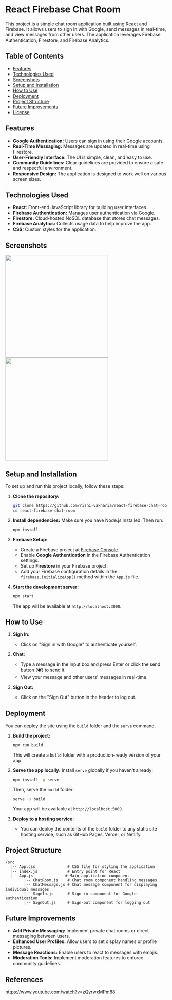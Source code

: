 # React Firebase Chat Room

This project is a simple chat room application built using React and Firebase. It allows users to sign in with Google, send messages in real-time, and view messages from other users. The application leverages Firebase Authentication, Firestore, and Firebase Analytics.

## Table of Contents

- [Features](#features)
- [Technologies Used](#technologies-used)
- [Screenshots](#screenshots)
- [Setup and Installation](#setup-and-installation)
- [How to Use](#how-to-use)
- [Deployment](#deployment)
- [Project Structure](#project-structure)
- [Future Improvements](#future-improvements)
- [License](#license)

## Features

- **Google Authentication:** Users can sign in using their Google accounts.
- **Real-Time Messaging:** Messages are updated in real-time using Firestore.
- **User-Friendly Interface:** The UI is simple, clean, and easy to use.
- **Community Guidelines:** Clear guidelines are provided to ensure a safe and respectful environment.
- **Responsive Design:** The application is designed to work well on various screen sizes.

## Technologies Used

- **React:** Front-end JavaScript library for building user interfaces.
- **Firebase Authentication:** Manages user authentication via Google.
- **Firestore:** Cloud-hosted NoSQL database that stores chat messages.
- **Firebase Analytics:** Collects usage data to help improve the app.
- **CSS:** Custom styles for the application.

## Screenshots

<img src="./screenshots/Screenshot 2024-08-18 063822.png" width="320px" />

<img src="./screenshots/Screenshot 2024-08-18 064014.png" width="320px" />

## Setup and Installation

To set up and run this project locally, follow these steps:

1. **Clone the repository:**
   ```bash
   git clone https://github.com/rishi-vakharia/react-firebase-chat-room.git
   cd react-firebase-chat-room
   ```

2. **Install dependencies:**
   Make sure you have Node.js installed. Then run:
   ```bash
   npm install
   ```

3. **Firebase Setup:**
   - Create a Firebase project at [Firebase Console](https://console.firebase.google.com/).
   - Enable **Google Authentication** in the Firebase Authentication settings.
   - Set up **Firestore** in your Firebase project.
   - Add your Firebase configuration details in the `firebase.initializeApp()` method within the `App.js` file.

4. **Start the development server:**
   ```bash
   npm start
   ```
   The app will be available at `http://localhost:3000`.

## How to Use

1. **Sign In:**
   - Click on "Sign in with Google" to authenticate yourself.
   
2. **Chat:**
   - Type a message in the input box and press Enter or click the send button (🕊️) to send it.
   - View your message and other users' messages in real-time.

3. **Sign Out:**
   - Click on the "Sign Out" button in the header to log out.

## Deployment

You can deploy the site using the `build` folder and the `serve` command.

1. **Build the project:**

   ```bash
   npm run build
   ```

   This will create a `build` folder with a production-ready version of your app.

2. **Serve the app locally:**
   Install `serve` globally if you haven't already:

   ```bash
   npm install -g serve
   ```

   Then, serve the `build` folder:

   ```bash
   serve -s build
   ```

   Your app will be available at `http://localhost:5000`.

3. **Deploy to a hosting service:**

   - You can deploy the contents of the `build` folder to any static site hosting service, such as GitHub Pages, Vercel, or Netlify.

## Project Structure

```
/src         
  |-- App.css              # CSS file for styling the application
  |-- index.js             # Entry point for React
  |-- App.js			  # Main application component
        |-- ChatRoom.js    # Chat room component handling messages
        |-- ChatMessage.js # Chat message component for displaying individual messages
        |-- SignIn.js      # Sign-in component for Google authentication
        |-- SignOut.js     # Sign-out component for logging out
```

## Future Improvements

- **Add Private Messaging:** Implement private chat rooms or direct messaging between users.
- **Enhanced User Profiles:** Allow users to set display names or profile pictures.
- **Message Reactions:** Enable users to react to messages with emojis.
- **Moderation Tools:** Implement moderation features to enforce community guidelines.


## References

https://www.youtube.com/watch?v=zQyrwxMPm88

